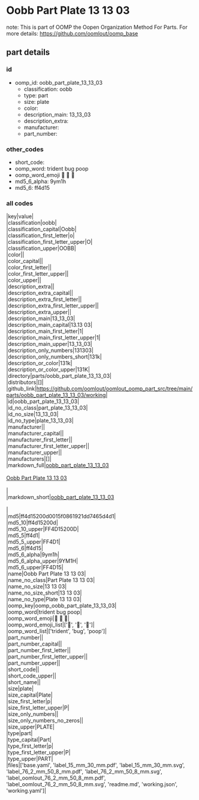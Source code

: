 # Oobb Part Plate 13 13 03  

note: This is part of OOMP the Oopen Organization Method For Parts. For more details: https://github.com/oomlout/oomp_base

##  part details





### id
* oomp_id: oobb_part_plate_13_13_03
  * classification: oobb
  * type: part
  * size: plate
  * color: 
  * description_main: 13_13_03
  * description_extra: 
  * manufacturer: 
  * part_number: 

### other_codes
* short_code: 
* oomp_word: trident bug poop
* oomp_word_emoji :trident: :bug: :poop:
* md5_6_alpha: 9ym1h
* md5_6: ff4d15

### all codes 
|key|value|  
|classification|oobb|  
|classification_capital|Oobb|  
|classification_first_letter|o|  
|classification_first_letter_upper|O|  
|classification_upper|OOBB|  
|color||  
|color_capital||  
|color_first_letter||  
|color_first_letter_upper||  
|color_upper||  
|description_extra||  
|description_extra_capital||  
|description_extra_first_letter||  
|description_extra_first_letter_upper||  
|description_extra_upper||  
|description_main|13_13_03|  
|description_main_capital|13.13 03|  
|description_main_first_letter|1|  
|description_main_first_letter_upper|1|  
|description_main_upper|13_13_03|  
|description_only_numbers|131303|  
|description_only_numbers_short|131k|  
|description_or_color|131k|  
|description_or_color_upper|131K|  
|directory|parts/oobb_part_plate_13_13_03|  
|distributors|[]|  
|github_link|https://github.com/oomlout/oomlout_oomp_part_src/tree/main/parts/oobb_part_plate_13_13_03/working|  
|id|oobb_part_plate_13_13_03|  
|id_no_class|part_plate_13_13_03|  
|id_no_size|13_13_03|  
|id_no_type|plate_13_13_03|  
|manufacturer||  
|manufacturer_capital||  
|manufacturer_first_letter||  
|manufacturer_first_letter_upper||  
|manufacturer_upper||  
|manufacturers|[]|  
|markdown_full|[oobb_part_plate_13_13_03](https://github.com/oomlout/oomlout_oomp_part_src/tree/main/parts/oobb_part_plate_13_13_03/working)<br>[](https://github.com/oomlout/oomlout_oomp_part_src/tree/main/parts/oobb_part_plate_13_13_03/working)<br>[Oobb Part Plate 13 13 03](https://github.com/oomlout/oomlout_oomp_part_src/tree/main/parts/oobb_part_plate_13_13_03/working)<br><br>|  
|markdown_short|[oobb_part_plate_13_13_03](https://github.com/oomlout/oomlout_oomp_part_src/tree/main/parts/oobb_part_plate_13_13_03/working)<br><br>|  
|md5|ff4d15200d0015f0861921dd7465d4d1|  
|md5_10|ff4d15200d|  
|md5_10_upper|FF4D15200D|  
|md5_5|ff4d1|  
|md5_5_upper|FF4D1|  
|md5_6|ff4d15|  
|md5_6_alpha|9ym1h|  
|md5_6_alpha_upper|9YM1H|  
|md5_6_upper|FF4D15|  
|name|Oobb Part Plate 13 13 03|  
|name_no_class|Part Plate 13 13 03|  
|name_no_size|13 13 03|  
|name_no_size_short|13 13 03|  
|name_no_type|Plate 13 13 03|  
|oomp_key|oomp_oobb_part_plate_13_13_03|  
|oomp_word|trident bug poop|  
|oomp_word_emoji|:trident: :bug: :poop:|  
|oomp_word_emoji_list|[':trident:', ':bug:', ':poop:']|  
|oomp_word_list|['trident', 'bug', 'poop']|  
|part_number||  
|part_number_capital||  
|part_number_first_letter||  
|part_number_first_letter_upper||  
|part_number_upper||  
|short_code||  
|short_code_upper||  
|short_name||  
|size|plate|  
|size_capital|Plate|  
|size_first_letter|p|  
|size_first_letter_upper|P|  
|size_only_numbers||  
|size_only_numbers_no_zeros||  
|size_upper|PLATE|  
|type|part|  
|type_capital|Part|  
|type_first_letter|p|  
|type_first_letter_upper|P|  
|type_upper|PART|  
|files|['base.yaml', 'label_15_mm_30_mm.pdf', 'label_15_mm_30_mm.svg', 'label_76_2_mm_50_8_mm.pdf', 'label_76_2_mm_50_8_mm.svg', 'label_oomlout_76_2_mm_50_8_mm.pdf', 'label_oomlout_76_2_mm_50_8_mm.svg', 'readme.md', 'working.json', 'working.yaml']|  
